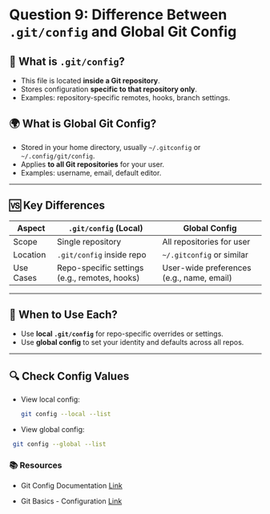 # Question 9: Difference Between `.git/config` and Global Git Config

## 🔧 What is `.git/config`?

- This file is located **inside a Git repository**.
- Stores configuration **specific to that repository only**.
- Examples: repository-specific remotes, hooks, branch settings.

## 🌍 What is Global Git Config?

- Stored in your home directory, usually `~/.gitconfig` or `~/.config/git/config`.
- Applies **to all Git repositories** for your user.
- Examples: username, email, default editor.

---

## 🆚 Key Differences

| Aspect    | `.git/config` (Local)                         | Global Config                             |
| --------- | --------------------------------------------- | ----------------------------------------- |
| Scope     | Single repository                             | All repositories for user                 |
| Location  | `.git/config` inside repo                     | `~/.gitconfig` or similar                 |
| Use Cases | Repo-specific settings (e.g., remotes, hooks) | User-wide preferences (e.g., name, email) |

---

## 📅 When to Use Each?

- Use **local `.git/config`** for repo-specific overrides or settings.
- Use **global config** to set your identity and defaults across all repos.

---

## 🔍 Check Config Values

- View local config:
  ```bash
  git config --local --list
  ```
- View global config:

```bash
 git config --global --list

```

### 📚 Resources

- Git Config Documentation [Link](https://git-scm.com/docs/git-config)

- Git Basics - Configuration [Link](https://git-scm.com/book/en/v2/Customizing-Git-Git-Configuration)
